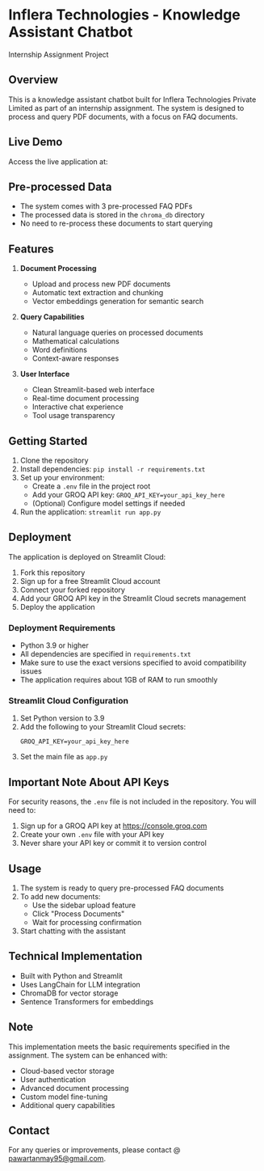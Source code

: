 # Inflera Technologies - Knowledge Assistant Chatbot
Internship Assignment Project

## Overview
This is a knowledge assistant chatbot built for Inflera Technologies Private Limited as part of an internship assignment. The system is designed to process and query PDF documents, with a focus on FAQ documents.

## Live Demo
Access the live application at: 

## Pre-processed Data
- The system comes with 3 pre-processed FAQ PDFs
- The processed data is stored in the `chroma_db` directory
- No need to re-process these documents to start querying

## Features
1. **Document Processing**
   - Upload and process new PDF documents
   - Automatic text extraction and chunking
   - Vector embeddings generation for semantic search

2. **Query Capabilities**
   - Natural language queries on processed documents
   - Mathematical calculations
   - Word definitions
   - Context-aware responses

3. **User Interface**
   - Clean Streamlit-based web interface
   - Real-time document processing
   - Interactive chat experience
   - Tool usage transparency

## Getting Started
1. Clone the repository
2. Install dependencies: `pip install -r requirements.txt`
3. Set up your environment:
   - Create a `.env` file in the project root
   - Add your GROQ API key: `GROQ_API_KEY=your_api_key_here`
   - (Optional) Configure model settings if needed
4. Run the application: `streamlit run app.py`

## Deployment
The application is deployed on Streamlit Cloud:
1. Fork this repository
2. Sign up for a free Streamlit Cloud account
3. Connect your forked repository
4. Add your GROQ API key in the Streamlit Cloud secrets management
5. Deploy the application

### Deployment Requirements
- Python 3.9 or higher
- All dependencies are specified in `requirements.txt`
- Make sure to use the exact versions specified to avoid compatibility issues
- The application requires about 1GB of RAM to run smoothly

### Streamlit Cloud Configuration
1. Set Python version to 3.9
2. Add the following to your Streamlit Cloud secrets:
   ```
   GROQ_API_KEY=your_api_key_here
   ```
3. Set the main file as `app.py`

## Important Note About API Keys
For security reasons, the `.env` file is not included in the repository. You will need to:
1. Sign up for a GROQ API key at https://console.groq.com
2. Create your own `.env` file with your API key
3. Never share your API key or commit it to version control

## Usage
1. The system is ready to query pre-processed FAQ documents
2. To add new documents:
   - Use the sidebar upload feature
   - Click "Process Documents"
   - Wait for processing confirmation
3. Start chatting with the assistant

## Technical Implementation
- Built with Python and Streamlit
- Uses LangChain for LLM integration
- ChromaDB for vector storage
- Sentence Transformers for embeddings

## Note
This implementation meets the basic requirements specified in the assignment. The system can be enhanced with:
- Cloud-based vector storage
- User authentication
- Advanced document processing
- Custom model fine-tuning
- Additional query capabilities

## Contact
For any queries or improvements, please contact @ pawartanmay95@gmail.com. 
